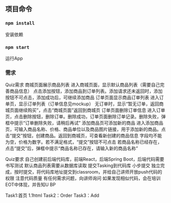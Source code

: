 ## 项目命令

### `npm install`
安装依赖

### `npm start`
运行App

### 需求
Quiz需求
商城页面展示商品列表
进入商城页面，显示默认商品列表（需要自己完善商品信息）
点击添加按钮，添加商品到订单列表。添加请求还未返回时，添加按钮不可点击，添加成功后，可继续添加商品
订单页面显示商品订单列表
进入订单页，显示订单列表（订单信息见mockup）
无订单时，显示“暂无订单，返回商城页面继续购买”，点击“商城页面”返回到商城页
订单页面删除订单信息
进入订单页，点击删除按钮，删除订单。删除成功，订单页面删除订单记录。删除失败，弹框中提示“订单删除失败，请稍后再试”
添加商品页可添加新的商品
进入添加商品页，可输入商品名称、价格、商品单位以及商品图片链接，用于添加新的商品。点击“提交”按钮，创建商品。返回到商城页，可查看新创建的商品信息
字段均不能为空，价格为数字。若不满足格式，“提交”按钮不可点击
若商品名称已经存在，点击“提交”后，弹框中提示“商品名称已存在，请输入新的商品名称”

Quiz要求
自己创建前后端代码库，前端React，后端Spring Boot，后端代码需要书写测试
默认商品列表需要从数据库读取
提交Tasking到代码库
小步提交
独立完成，按时提交，将代码库地址提交到classroom，并给自己讲师开放push代码的权限
注意代码质量
有任何需求问题，向讲师询问
如果发现相似代码，会在培训EOT中体现，并告知U BP


Task1:首页
    1.1html
Task2：Order
Task3：Add
